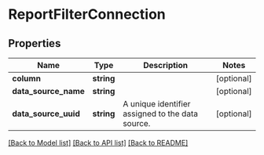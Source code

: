 # ReportFilterConnection

## Properties
Name | Type | Description | Notes
------------ | ------------- | ------------- | -------------
**column** | **string** |  | [optional] 
**data_source_name** | **string** |  | [optional] 
**data_source_uuid** | **string** | A unique identifier assigned to the data source. | [optional] 

[[Back to Model list]](../README.md#documentation-for-models) [[Back to API list]](../README.md#documentation-for-api-endpoints) [[Back to README]](../README.md)


